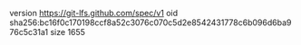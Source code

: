version https://git-lfs.github.com/spec/v1
oid sha256:bc16f0c170198ccf8a52c3076c070c5d2e8542431778c6b096d6ba976c5c31a1
size 1655

